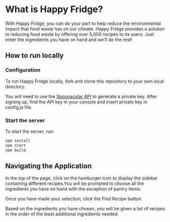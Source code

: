 # What is Happy Fridge?

With Happy Fridge, you can do your part to help reduce the environmental impact that food waste has on our climate. Happy Fridge provides a solution to reducing food waste by offering over 5,000 recipes to its users. Just enter the ingredients you have on hand and we'll do the rest!

## How to run locally
### Configuration
To run Happy Fridge locally, fork and clone this repository to your own local directory.

You will need to use the [Spoonacular API](https://spoonacular.com/food-api/console#Dashboard) to generate a private key. After signing up, find the API key in your console and insert private key in config.js file.

### Start the server
To start the server, run:
```bash
npm install
npm start
npm build
```

## Navigating the Application
In the top of the page, click on the hamburger icon to display the sidebar containing different recipes.You will be prompted to choose all the ingredients you have on hand with the exception of pantry items.

<!-- Not finding the ingredients? Input any additional ingredients in the text box below placing a comma in between each ingredient.  -->
Once you have made your selection, click the Find Recipe button.

Based on the ingredients you have chosen, you will be given a list of recipes in the order of the least additional ingredients needed.

 <!-- Click the show more button on the bottom to view additional recipes. -->